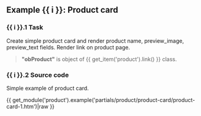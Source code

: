 ## Example {{ i }}: Product card

### {{ i }}.1 Task
Create simple product card and render product name, preview_image, preview_text fields.
Render link on product page.

> **"obProduct"** is object of {{ get_item('product').link() }} class.

### {{ i }}.2 Source code

Simple example of product card.

{{ get_module('product').example('partials/product/product-card/product-card-1.htm')|raw }}
